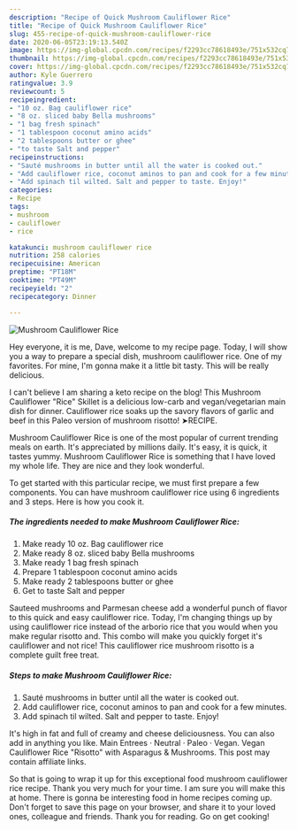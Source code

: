 ```yaml
---
description: "Recipe of Quick Mushroom Cauliflower Rice"
title: "Recipe of Quick Mushroom Cauliflower Rice"
slug: 455-recipe-of-quick-mushroom-cauliflower-rice
date: 2020-06-05T23:19:13.540Z
image: https://img-global.cpcdn.com/recipes/f2293cc78618493e/751x532cq70/mushroom-cauliflower-rice-recipe-main-photo.jpg
thumbnail: https://img-global.cpcdn.com/recipes/f2293cc78618493e/751x532cq70/mushroom-cauliflower-rice-recipe-main-photo.jpg
cover: https://img-global.cpcdn.com/recipes/f2293cc78618493e/751x532cq70/mushroom-cauliflower-rice-recipe-main-photo.jpg
author: Kyle Guerrero
ratingvalue: 3.9
reviewcount: 5
recipeingredient:
- "10 oz. Bag cauliflower rice"
- "8 oz. sliced baby Bella mushrooms"
- "1 bag fresh spinach"
- "1 tablespoon coconut amino acids"
- "2 tablespoons butter or ghee"
- "to taste Salt and pepper"
recipeinstructions:
- "Sauté mushrooms in butter until all the water is cooked out."
- "Add cauliflower rice, coconut aminos to pan and cook for a few minutes."
- "Add spinach til wilted. Salt and pepper to taste. Enjoy!"
categories:
- Recipe
tags:
- mushroom
- cauliflower
- rice

katakunci: mushroom cauliflower rice 
nutrition: 258 calories
recipecuisine: American
preptime: "PT18M"
cooktime: "PT49M"
recipeyield: "2"
recipecategory: Dinner

---
```



![Mushroom Cauliflower Rice](https://img-global.cpcdn.com/recipes/f2293cc78618493e/751x532cq70/mushroom-cauliflower-rice-recipe-main-photo.jpg)

Hey everyone, it is me, Dave, welcome to my recipe page. Today, I will show you a way to prepare a special dish, mushroom cauliflower rice. One of my favorites. For mine, I'm gonna make it a little bit tasty. This will be really delicious.

I can&#39;t believe I am sharing a keto recipe on the blog! This Mushroom Cauliflower &#34;Rice&#34; Skillet is a delicious low-carb and vegan/vegetarian main dish for dinner. Cauliflower rice soaks up the savory flavors of garlic and beef in this Paleo version of mushroom risotto! ➤RECIPE.

Mushroom Cauliflower Rice is one of the most popular of current trending meals on earth. It's appreciated by millions daily. It's easy, it is quick, it tastes yummy. Mushroom Cauliflower Rice is something that I have loved my whole life. They are nice and they look wonderful.


To get started with this particular recipe, we must first prepare a few components. You can have mushroom cauliflower rice using 6 ingredients and 3 steps. Here is how you cook it.

<!--inarticleads1-->

##### The ingredients needed to make Mushroom Cauliflower Rice:

1. Make ready 10 oz. Bag cauliflower rice
1. Make ready 8 oz. sliced baby Bella mushrooms
1. Make ready 1 bag fresh spinach
1. Prepare 1 tablespoon coconut amino acids
1. Make ready 2 tablespoons butter or ghee
1. Get to taste Salt and pepper


Sauteed mushrooms and Parmesan cheese add a wonderful punch of flavor to this quick and easy cauliflower rice. Today, I&#39;m changing things up by using cauliflower rice instead of the arborio rice that you would when you make regular risotto and. This combo will make you quickly forget it&#39;s cauliflower and not rice! This cauliflower rice mushroom risotto is a complete guilt free treat. 

<!--inarticleads2-->

##### Steps to make Mushroom Cauliflower Rice:

1. Sauté mushrooms in butter until all the water is cooked out.
1. Add cauliflower rice, coconut aminos to pan and cook for a few minutes.
1. Add spinach til wilted. Salt and pepper to taste. Enjoy!


It&#39;s high in fat and full of creamy and cheese deliciousness. You can also add in anything you like. Main Entrees · Neutral · Paleo · Vegan. Vegan Cauliflower Rice &#34;Risotto&#34; with Asparagus &amp; Mushrooms. This post may contain affiliate links. 

So that is going to wrap it up for this exceptional food mushroom cauliflower rice recipe. Thank you very much for your time. I am sure you will make this at home. There is gonna be interesting food in home recipes coming up. Don't forget to save this page on your browser, and share it to your loved ones, colleague and friends. Thank you for reading. Go on get cooking!
